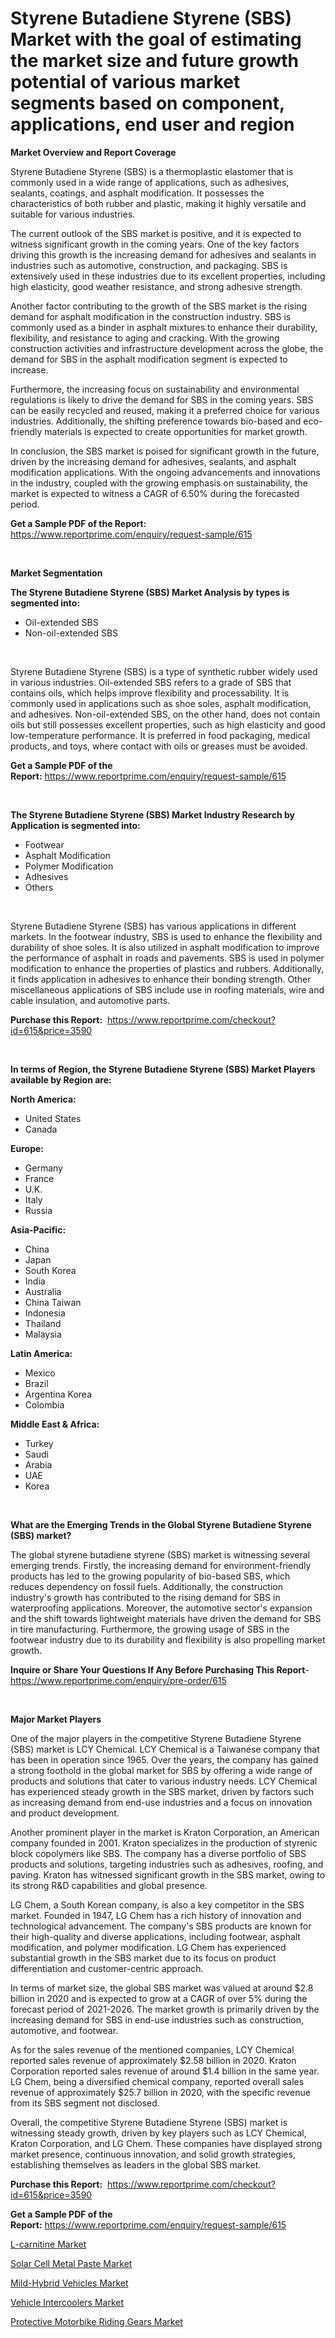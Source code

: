 <p><h1>Styrene Butadiene Styrene (SBS) Market with the goal of estimating the market size and future growth potential of various market segments based on component, applications, end user and region</h1></p><p><strong>Market Overview and Report Coverage</strong></p>
<p><p>Styrene Butadiene Styrene (SBS) is a thermoplastic elastomer that is commonly used in a wide range of applications, such as adhesives, sealants, coatings, and asphalt modification. It possesses the characteristics of both rubber and plastic, making it highly versatile and suitable for various industries.</p><p>The current outlook of the SBS market is positive, and it is expected to witness significant growth in the coming years. One of the key factors driving this growth is the increasing demand for adhesives and sealants in industries such as automotive, construction, and packaging. SBS is extensively used in these industries due to its excellent properties, including high elasticity, good weather resistance, and strong adhesive strength.</p><p>Another factor contributing to the growth of the SBS market is the rising demand for asphalt modification in the construction industry. SBS is commonly used as a binder in asphalt mixtures to enhance their durability, flexibility, and resistance to aging and cracking. With the growing construction activities and infrastructure development across the globe, the demand for SBS in the asphalt modification segment is expected to increase.</p><p>Furthermore, the increasing focus on sustainability and environmental regulations is likely to drive the demand for SBS in the coming years. SBS can be easily recycled and reused, making it a preferred choice for various industries. Additionally, the shifting preference towards bio-based and eco-friendly materials is expected to create opportunities for market growth.</p><p>In conclusion, the SBS market is poised for significant growth in the future, driven by the increasing demand for adhesives, sealants, and asphalt modification applications. With the ongoing advancements and innovations in the industry, coupled with the growing emphasis on sustainability, the market is expected to witness a CAGR of 6.50% during the forecasted period.</p></p>
<p><strong>Get a Sample PDF of the Report:</strong> <a href="https://www.reportprime.com/enquiry/request-sample/615">https://www.reportprime.com/enquiry/request-sample/615</a></p>
<p>&nbsp;</p>
<p><strong>Market Segmentation</strong></p>
<p><strong>The Styrene Butadiene Styrene (SBS) Market Analysis by types is segmented into:</strong></p>
<p><ul><li>Oil-extended SBS</li><li>Non-oil-extended SBS</li></ul></p>
<p>&nbsp;</p>
<p><p>Styrene Butadiene Styrene (SBS) is a type of synthetic rubber widely used in various industries. Oil-extended SBS refers to a grade of SBS that contains oils, which helps improve flexibility and processability. It is commonly used in applications such as shoe soles, asphalt modification, and adhesives. Non-oil-extended SBS, on the other hand, does not contain oils but still possesses excellent properties, such as high elasticity and good low-temperature performance. It is preferred in food packaging, medical products, and toys, where contact with oils or greases must be avoided.</p></p>
<p><strong>Get a Sample PDF of the Report:</strong>&nbsp;<a href="https://www.reportprime.com/enquiry/request-sample/615">https://www.reportprime.com/enquiry/request-sample/615</a></p>
<p>&nbsp;</p>
<p><strong>The Styrene Butadiene Styrene (SBS) Market Industry Research by Application is segmented into:</strong></p>
<p><ul><li>Footwear</li><li>Asphalt Modification</li><li>Polymer Modification</li><li>Adhesives</li><li>Others</li></ul></p>
<p>&nbsp;</p>
<p><p>Styrene Butadiene Styrene (SBS) has various applications in different markets. In the footwear industry, SBS is used to enhance the flexibility and durability of shoe soles. It is also utilized in asphalt modification to improve the performance of asphalt in roads and pavements. SBS is used in polymer modification to enhance the properties of plastics and rubbers. Additionally, it finds application in adhesives to enhance their bonding strength. Other miscellaneous applications of SBS include use in roofing materials, wire and cable insulation, and automotive parts.</p></p>
<p><strong>Purchase this Report:</strong>&nbsp; <a href="https://www.reportprime.com/checkout?id=615&price=3590">https://www.reportprime.com/checkout?id=615&price=3590</a></p>
<p>&nbsp;</p>
<p><strong>In terms of Region, the Styrene Butadiene Styrene (SBS) Market Players available by Region are:</strong></p>
<p>
    <p> <strong> North America: </strong>
        <ul>
            <li>United States</li>
            <li>Canada</li>
        </ul>
        </p> 
    <p> <strong> Europe: </strong>
        <ul>
            <li>Germany</li>
            <li>France</li>
            <li>U.K.</li>
            <li>Italy</li>
            <li>Russia</li>
        </ul>
        </p> 
    <p> <strong> Asia-Pacific: </strong>
        <ul>
            <li>China</li>
            <li>Japan</li>
            <li>South Korea</li>
            <li>India</li>
            <li>Australia</li>
            <li>China Taiwan</li>
            <li>Indonesia</li>
            <li>Thailand</li>
            <li>Malaysia</li>
        </ul>
        </p> 
    <p> <strong> Latin America: </strong>
        <ul>
            <li>Mexico</li>
            <li>Brazil</li>
            <li>Argentina Korea</li>
            <li>Colombia</li>
        </ul>
        </p> 
    <p> <strong> Middle East & Africa: </strong>
        <ul>
            <li>Turkey</li>
            <li>Saudi</li>
            <li>Arabia</li>
            <li>UAE</li>
            <li>Korea</li>
        </ul>
    </p>
    </p>
<p>&nbsp;</p>
<p><strong>What are the Emerging Trends in the Global Styrene Butadiene Styrene (SBS) market?</strong></p>
<p><p>The global styrene butadiene styrene (SBS) market is witnessing several emerging trends. Firstly, the increasing demand for environment-friendly products has led to the growing popularity of bio-based SBS, which reduces dependency on fossil fuels. Additionally, the construction industry's growth has contributed to the rising demand for SBS in waterproofing applications. Moreover, the automotive sector's expansion and the shift towards lightweight materials have driven the demand for SBS in tire manufacturing. Furthermore, the growing usage of SBS in the footwear industry due to its durability and flexibility is also propelling market growth.</p></p>
<p><strong>Inquire or Share Your Questions If Any Before Purchasing This Report</strong>- <a href="https://www.reportprime.com/enquiry/pre-order/615">https://www.reportprime.com/enquiry/pre-order/615</a></p>
<p>&nbsp;</p>
<p><strong>Major Market Players</strong></p>
<p><p>One of the major players in the competitive Styrene Butadiene Styrene (SBS) market is LCY Chemical. LCY Chemical is a Taiwanese company that has been in operation since 1965. Over the years, the company has gained a strong foothold in the global market for SBS by offering a wide range of products and solutions that cater to various industry needs. LCY Chemical has experienced steady growth in the SBS market, driven by factors such as increasing demand from end-use industries and a focus on innovation and product development.</p><p>Another prominent player in the market is Kraton Corporation, an American company founded in 2001. Kraton specializes in the production of styrenic block copolymers like SBS. The company has a diverse portfolio of SBS products and solutions, targeting industries such as adhesives, roofing, and paving. Kraton has witnessed significant growth in the SBS market, owing to its strong R&D capabilities and global presence.</p><p>LG Chem, a South Korean company, is also a key competitor in the SBS market. Founded in 1947, LG Chem has a rich history of innovation and technological advancement. The company's SBS products are known for their high-quality and diverse applications, including footwear, asphalt modification, and polymer modification. LG Chem has experienced substantial growth in the SBS market due to its focus on product differentiation and customer-centric approach.</p><p>In terms of market size, the global SBS market was valued at around $2.8 billion in 2020 and is expected to grow at a CAGR of over 5% during the forecast period of 2021-2026. The market growth is primarily driven by the increasing demand for SBS in end-use industries such as construction, automotive, and footwear.</p><p>As for the sales revenue of the mentioned companies, LCY Chemical reported sales revenue of approximately $2.58 billion in 2020. Kraton Corporation reported sales revenue of around $1.4 billion in the same year. LG Chem, being a diversified chemical company, reported overall sales revenue of approximately $25.7 billion in 2020, with the specific revenue from its SBS segment not disclosed.</p><p>Overall, the competitive Styrene Butadiene Styrene (SBS) market is witnessing steady growth, driven by key players such as LCY Chemical, Kraton Corporation, and LG Chem. These companies have displayed strong market presence, continuous innovation, and solid growth strategies, establishing themselves as leaders in the global SBS market.</p></p>
<p><strong>Purchase this Report:</strong>&nbsp;&nbsp;<a href="https://www.reportprime.com/checkout?id=615&price=3590">https://www.reportprime.com/checkout?id=615&price=3590</a></p>
<p></p>
<p><strong>Get a Sample PDF of the Report:</strong>&nbsp;<a href="https://www.reportprime.com/enquiry/request-sample/615">https://www.reportprime.com/enquiry/request-sample/615</a></p>
<p><p><a href="https://github.com/YashRP12/Market-Research-Report-List-2/blob/main/l-carnitine-market.md">L-carnitine Market</a></p><p><a href="https://github.com/Chiragrp24/Market-Research-Report-List-2/blob/main/solar-cell-metal-paste-market.md">Solar Cell Metal Paste Market</a></p><p><a href="https://www.linkedin.com/pulse/decoding-mild-hybrid-vehicles-market-deep-dive-latest-trends-jzj7e/">Mild-Hybrid Vehicles Market</a></p><p><a href="https://www.linkedin.com/pulse/vehicle-intercoolers-market-share-amp-new-trends-analysis-y8gwe/">Vehicle Intercoolers Market</a></p><p><a href="https://www.linkedin.com/pulse/protective-motorbike-riding-gears-market-size-2023--7hpze/">Protective Motorbike Riding Gears Market</a></p></p>
